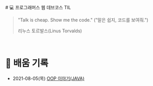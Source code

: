 <br/>
# 💻 프로그래머스 웹 데브코스 TIL

> "Talk is cheap. Show me the code."
> ("말은 쉽지, 코드를 보여줘.")
>
> 리누스 토르발스(Linus Torvalds)

<br/>

# 📌 배움 기록

- 2021-08-05(목) [OOP 이야기(JAVA)](https://velog.io/@yekyeong/TIL-01.-OOP-이야기JAVA)
